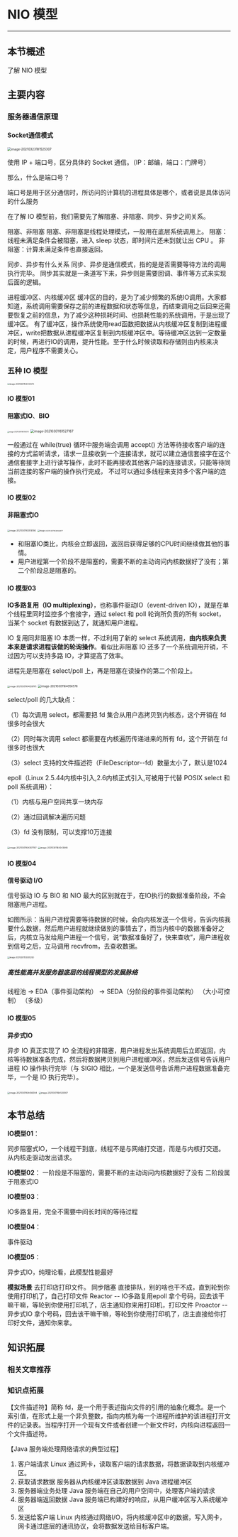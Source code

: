 # NIO 模型

------

## 本节概述

了解 NIO 模型

## 主要内容

### 服务器通信原理

#### Socket通信模式

<img src="picture/01.NIO%E6%A8%A1%E5%9E%8B/image-20210323181525307.png" alt="image-20210323181525307" style="zoom:50%;" />

使用 IP + 端口号，区分具体的 Socket 通信。（IP：邮编，端口：门牌号）

那么，什么是端口号？

端口号是用于区分通信时，所访问的计算机的进程具体是哪个，或者说是具体访问的什么服务



在了解 IO 模型前，我们需要先了解阻塞、非阻塞、同步、异步之间关系。

阻塞、非阻塞
阻塞、非阻塞是线程处理模式，一般用在底层系统调用上。
		阻塞：线程未满足条件会被阻塞，进入 sleep 状态，即时间片还未到就让出 CPU 。
		非阻塞：计算未满足条件也直接返回。

同步、异步有什么关系
同步、异步是通信模式，指的是是否需要等待方法的调用执行完毕。
		同步其实就是一条道写下来，异步则是需要回调、事件等方式来实现后面的逻辑。

进程缓冲区、内核缓冲区
缓冲区的目的，是为了减少频繁的系统IO调用。大家都知道，系统调用需要保存之前的进程数据和状态等信息，而结束调用之后回来还需要恢复之前的信息，为了减少这种损耗时间、也损耗性能的系统调用，于是出现了缓冲区。
有了缓冲区，操作系统使用read函数把数据从内核缓冲区复制到进程缓冲区，write把数据从进程缓冲区复制到内核缓冲区中。等待缓冲区达到一定数量的时候，再进行IO的调用，提升性能。至于什么时候读取和存储则由内核来决定，用户程序不需要关心。





### 五种 IO 模型

<img src="picture/01.NIO%E6%A8%A1%E5%9E%8B/image-20210301154333373.png" alt="image-20210301154333373" style="zoom:30%;" />

#### IO 模型01 

**阻塞式IO**、**BIO**

<img src="picture/01.NIO%E6%A8%A1%E5%9E%8B/image-20210301161310375.png" alt="image-20210301161310375" style="zoom: 25%;" />

<img src="picture/01.NIO%E6%A8%A1%E5%9E%8B/image-20210301161527167.png" alt="image-20210301161527167" style="zoom:50%;" />

一般通过在 while(true) 循环中服务端会调用 accept() 方法等待接收客户端的连接的方式监听请求，请求一旦接收到一个连接请求，就可以建立通信套接字在这个通信套接字上进行读写操作，此时不能再接收其他客户端的连接请求，只能等待同当前连接的客户端的操作执行完成， 不过可以通过多线程来支持多个客户端的连接。

#### IO 模型02

**非阻塞式IO**

<img src="picture/01.NIO%E6%A8%A1%E5%9E%8B/image-20210301163516186.png" alt="image-20210301163516186" style="zoom: 33%;" />

<img src="picture/01.NIO%E6%A8%A1%E5%9E%8B/image-20210301163654817.png" alt="image-20210301163654817" style="zoom:29%;" />

- 和阻塞IO类比，内核会立即返回，返回后获得足够的CPU时间继续做其他的事情。
- 用户进程第一个阶段不是阻塞的，需要不断的主动询问内核数据好了没有；第二个阶段总是阻塞的。

#### IO 模型03

**IO多路复用（IO multiplexing）**，也称事件驱动IO（event-driven IO），就是在单个线程里同时监控多个套接字，通过 select 和 poll 轮询所负责的所有 socket，当某个 socket 有数据到达了，就通知用户进程。

IO 复用同非阻塞 IO 本质一样，不过利用了新的 select 系统调用，**由内核来负责本来是请求进程该做的轮询操作**。看似比非阻塞 IO 还多了一个系统调用开销，不过因为可以支持多路 IO，才算提高了效率。

进程先是阻塞在 select/poll 上，再是阻塞在读操作的第二个阶段上。

<img src="picture/01.NIO%E6%A8%A1%E5%9E%8B/image-20210301164028761.png" alt="image-20210301164028761" style="zoom:33%;" />

<img src="picture/01.NIO%E6%A8%A1%E5%9E%8B/image-20210301164056576.png" alt="image-20210301164056576" style="zoom:45%;" />

 select/poll 的几大缺点：

（1）每次调用 select，都需要把 fd 集合从用户态拷贝到内核态，这个开销在 fd 很多时会很大

（2）同时每次调用 select 都需要在内核遍历传递进来的所有 fd，这个开销在 fd 很多时也很大

（3）select 支持的文件描述符（FileDescriptor--fd）数量太小了，默认是1024 

epoll（Linux 2.5.44内核中引入,2.6内核正式引入,可被用于代替 POSIX select 和 poll 系统调用）：

（1）内核与用户空间共享一块内存

（2）通过回调解决遍历问题

（3）fd 没有限制，可以支撑10万连接

<img src="picture/01.NIO%E6%A8%A1%E5%9E%8B/image-20210301164307767.png" alt="image-20210301164307767" style="zoom:33%;" />

<img src="picture/01.NIO%E6%A8%A1%E5%9E%8B/image-20210301164343948.png" alt="image-20210301164343948" style="zoom:33%;" />

#### IO 模型04

**信号驱动 I/O**

信号驱动 IO 与 BIO 和 NIO 最大的区别就在于，在IO执行的数据准备阶段，不会阻塞用户进程。 

如图所示：当用户进程需要等待数据的时候，会向内核发送一个信号，告诉内核我要什么数据，然后用户进程就继续做别的事情去了，而当内核中的数据准备好之后，内核立马发给用户进程一个信号，说“数据准备好了，快来查收”，用户进程收到信号之后，立马调用 recvfrom，去查收数据。

<img src="picture/01.NIO%E6%A8%A1%E5%9E%8B/image-20210301155905350.png" alt="image-20210301155905350" style="zoom: 30%;" />

##### 高性能高并发服务器底层的线程模型的发展脉络

线程池 -> EDA（事件驱动架构） -> SEDA（分阶段的事件驱动架构）
						（大小可控制）                （多级）



#### IO 模型05

**异步式IO**

异步 IO 真正实现了 IO 全流程的非阻塞，用户进程发出系统调用后立即返回，内核等待数据准备完成，然后将数据拷贝到用户进程缓冲区，然后发送信号告诉用户进程 IO 操作执行完毕（与 SIGIO 相比，一个是发送信号告诉用户进程数据准备完毕，一个是 IO 执行完毕）。

<img src="picture/01.NIO%E6%A8%A1%E5%9E%8B/image-20210301164436004.png" alt="image-20210301164436004" style="zoom:33%;" />

<img src="picture/01.NIO%E6%A8%A1%E5%9E%8B/image-20210301164529007.png" alt="image-20210301164529007" style="zoom:33%;" />



## 本节总结

**IO模型01**：

同步阻塞式IO，一个线程干到底，线程不是与网络打交道，而是与内核打交道。从内核走驱动发出请求。

**IO模型02**：
		一阶段是不阻塞的，需要不断的主动询问内核数据好了没有
		二阶段属于阻塞式IO

**IO模型03**：

IO多路复用，完全不需要中间长时间的等待过程

**IO模型04**：

事件驱动

**IO模型05**：

异步式IO，纯理论看，此模型性能最好

**模拟场景**
去打印店打印文件。
同步阻塞
直接排队，别的啥也干不成，直到轮到你使用打印机了，自己打印文件
Reactor -- IO多路复用epoll
拿个号码，回去该干嘛干嘛，等轮到你使用打印机了，店主通知你来用打印机，打印文件
Proactor -- 异步式IO
拿个号码，回去该干嘛干嘛，等轮到你使用打印机了，店主直接给你打印好文件，通知你来拿。



## 知识拓展

### 相关文章推荐

### 知识点拓展

【文件描述符】简称 fd，是一个用于表述指向文件的引用的抽象化概念。是一个索引值，在形式上是一个非负整数，指向内核为每一个进程所维护的该进程打开文件的记录表。当程序打开一个现有文件或者创建一个新文件时，内核向进程返回一个文件描述符。

【Java 服务端处理网络请求的典型过程】

1. 客户端请求
    Linux 通过网卡，读取客户端的请求数据，将数据读取到内核缓冲区。
2. 获取请求数据
    服务器从内核缓冲区读取数据到 Java 进程缓冲区
3. 服务器端业务处理
    Java 服务端在自己的用户空间中，处理客户端的请求
4. 服务器端返回数据
    Java 服务端已构建好的响应，从用户缓冲区写入系统缓冲区
5. 发送给客户端
    Linux 内核通过网络I/O，将内核缓冲区中的数据，写入网卡，网卡通过底层的通讯协议，会将数据发送给目标客户端。

